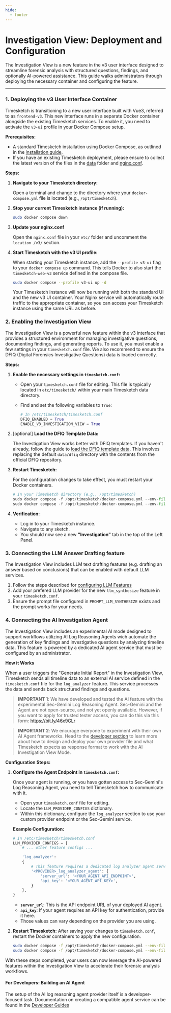 ```yaml
---
hide:
  - footer
---
```

# Investigation View: Deployment and Configuration

The Investigation View is a new feature in the v3 user interface designed to
streamline forensic analysis with structured questions, findings, and optionally
AI-powered assistance. This guide walks administrators through deploying the
necessary container and configuring the feature.

---

### 1. Deploying the v3 User Interface Container

Timesketch is transitioning to a new user interface built with Vue3, referred to
as `frontend-v3`. This new interface runs in a separate Docker container
alongside the existing Timesketch services. To enable it, you need to activate
the `v3-ui` profile in your Docker Compose setup.

**Prerequisites:**

*   A standard Timesketch installation using Docker Compose, as outlined in the
    [installation guide](/guides/admin/install/).
*   If you have an existing Timesketch deployment, please ensure to collect the
    latest version of the files in the [data](https://github.com/google/timesketch/tree/master/data)
    folder and [nginx.conf](https://github.com/google/timesketch/blob/master/contrib/nginx.conf).

**Steps:**

1.  **Navigate to your Timesketch directory:**

    Open a terminal and change to the directory where your `docker-compose.yml`
    file is located (e.g., `/opt/timesketch`).

1.  **Stop your current Timesketch instance (if running):**

    ```bash
    sudo docker compose down
    ```

1. **Update your nginx.conf**

   Open the `nginx.conf` file in your `etc/` folder and uncomment the
   `location /v3/` section.

1.  **Start Timesketch with the v3 UI profile:**

    When starting your Timesketch instance, add the `--profile v3-ui` flag to
    your `docker compose up` command. This tells Docker to also start the
    `timesketch-web-v3` service defined in the compose file.

    ```bash
    sudo docker compose --profile v3-ui up -d
    ```

    Your Timesketch instance will now be running with both the standard UI and
    the new v3 UI container. Your Nginx service will automatically route traffic
    to the appropriate container, so you can access your Timesketch instance
    using the same URL as before.

### 2. Enabling the Investigation View

The Investigation View is a powerful new feature within the v3 interface that
provides a structured environment for managing investigative questions,
documenting findings, and generating reports. To use it, you must enable a few
settings in your `timesketch.conf` file. We also recommend to ensure the DFIQ
(Digital Forensics Investigative Questions) data is loaded correctly.

**Steps:**

1.  **Enable the necessary settings in `timesketch.conf`:**

    *   Open your `timesketch.conf` file for editing. This file is typically
        located in `etc/timesketch/` within your main Timesketch data directory.
    *   Find and set the following variables to `True`:

        ```python
        # In /etc/timesketch/timesketch.conf
        DFIQ_ENABLED = True
        ENABLE_V3_INVESTIGATION_VIEW = True
        ```

1.  [optional] **Load the DFIQ Template Data:**

    The Investigation View works better with DFIQ templates. If you haven't
    already, follow the guide to [load the DFIQ template data](https://timesketch.org/guides/admin/load-dfiq/).
    This involves replacing the default `data/dfiq` directory with the contents
    from the official DFIQ repository.

3.  **Restart Timesketch:**

    For the configuration changes to take effect, you must restart your Docker
    containers.

    ```python
    # In your Timesketch directory (e.g., /opt/timesketch)
    sudo docker compose -f /opt/timesketch/docker-compose.yml --env-file /opt/timesketch/config.env down
    sudo docker compose -f /opt/timesketch/docker-compose.yml --env-file /opt/timesketch/config.env --profile v3-ui up -d
    ```

4.  **Verification:**

    *   Log in to your Timesketch instance.
    *   Navigate to any sketch.
    *   You should now see a new **"Investigation"** tab in the top of the Left Panel.

### 3. Connecting the LLM Answer Drafting feature


The Investigation View includes LLM text drafting features (e.g. drafting an
answer based on conclusions) that can be enabled with default LLM services.

1. Follow the steps described for [configuring LLM Features](/guides/admin/llm-features/)
2. Add your prefered LLM provider for the new `llm_synthesize` feature in your `timesketch.conf`.
3. Ensure the prompt file configured in `PROMPT_LLM_SYNTHESIZE` exists and the
   prompt works for your needs.

### 4. Connecting the AI Investigation Agent

The Investigation View includes an experimental AI mode designed to support workflows
utilizing AI Log Reasoning Agents wich automate the generation of key findings
and investigative questions by analyzing timeline data. This feature is powered
by a dedicated AI agent service that must be configured by an administrator.

**How it Works**

When a user triggers the "Generate Initial Report" in the Investigation View,
Timesketch sends all timeline data to an external AI service defined in the
`timesketch.conf` file for the `log_analyzer` feature. This service processes
the data and sends back structured findings and questions.

> **IMPORTANT 1**: We have developed and tested the AI feature with the experimental
> Sec-Gemini Log Reasoning Agent. Sec-Gemini and the Agent are not open-source,
> and not yet openly available.
> However, if you want to apply for trusted tester access, you can do this via this
> form: https://bit.ly/46x9GLr

> **IMPORTANT 2**: We encurage everyone to experiment with their own AI Agent
> frameworks. Head to the [developer section](/developers/log-analyzer-agent/)
> to learn more about how to design and deploy your own provider file and what
> Timesketch expects as response format to work with the AI Investigation View Mode.

**Configuration Steps:**

1.  **Configure the Agent Endpoint in `timesketch.conf`:**

    Once your agent is running, or you have gotten access to Sec-Gemini's
    Log Reasoning Agent, you need to tell Timesketch how to communicate with it.
    *   Open your `timesketch.conf` file for editing.
    *   Locate the `LLM_PROVIDER_CONFIGS` dictionary.
    *   Within this dictionary, configure the `log_analyzer` section to use your
        custom provider endpoint or the Sec-Gemini service.

    **Example Configuration:**

    ```python
    # In /etc/timesketch/timesketch.conf
    LLM_PROVIDER_CONFIGS = {
        # ... other feature configs ...

        'log_analyzer':
        {
            # This feature requires a dedicated log analyzer agent service.
            '<PROVIDER>_log_analyzer_agent': {
                'server_url': '<YOUR_AGENT_API_ENDPOINT>',
                'api_key': '<YOUR_AGENT_API_KEY>',
            }
        },
    }
    ```

    *   **`server_url`**: This is the API endpoint URL of your deployed AI agent.
    *   **`api_key`**: If your agent requires an API key for authentication, provide it here.
    *   Those values can vary depending on the provider you are using.

3.  **Restart Timesketch:**
    After saving your changes to `timesketch.conf`, restart the Docker containers
    to apply the new configuration.

    ```bash
    sudo docker compose -f /opt/timesketch/docker-compose.yml --env-file /opt/timesketch/config.env down
    sudo docker compose -f /opt/timesketch/docker-compose.yml --env-file /opt/timesketch/config.env --profile v3-ui up -d
    ```

With these steps completed, your users can now leverage the AI-powered features
within the Investigation View to accelerate their forensic analysis workflows.

#### For Developers: Building an AI Agent

The setup of the AI log reasoning agent provider itself is a developer-focused task.
Documentation on creating a compatible agent service can be found in the
[Developer Guides](/developers/log-analyzer-agent/)
